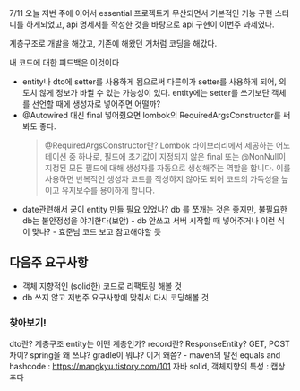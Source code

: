 <p>7/11 오늘 저번 주에 이어서 essential 프로젝트가 무산되면서 기본적인 기능 구현 스터디를 하게되었고, api 명세서를 작성한 것을 바탕으로 api 구현이 이번주 과제였다.</p>
<p>계층구조로 개발을 해갔고, 기존에 해왔던 거처럼 코딩을 해갔다. </p>
<p>내 코드에 대한 피드백은 이것이다</p>
<ul>
<li>entity나 dto에 setter를 사용하게 됨으로써 다른이가 setter를 사용하게 되어, 의도치 않게 정보가 바뀔 수 있는 가능성이 있다. entity에는  setter를 쓰기보단 객체를 선언할 때에 생성자로 넣어주면 어떨까?</li>
<li>@Autowired 대신 final 넣어줬으면 lombok의 RequiredArgsConstructor를 써봐도 좋다. <blockquote>
<p>@RequiredArgsConstructor란?
Lombok 라이브러리에서 제공하는 어노테이션 중 하나로, 필드에 초기값이 지정되지 않은 final 또는 @NonNull이 지정된 모든 필드에 대해 생성자를 자동으로 생성해주는 역할을 합니다. 이를 사용하면 반복적인 생성자 코드를 작성하지 않아도 되어 코드의 가독성을 높이고 유지보수를 용이하게 합니다.</p>
</blockquote>
</li>
<li>date관련해서 굳이 entity 만들 필요 있었나? db 를 쪼개는 것은 좋지만, 불필요한 db는 불안정성을 야기한다(보안) - db 안쓰고 서버 시작할 때 넣어주거나 이런 식이 맞나? - 효준님 코드 보고 참고해야할 듯</li>
</ul>
<h2 id="다음주-요구사항">다음주 요구사항</h2>
<ul>
<li>객체 지향적인 (solid한) 코드로 리팩토링 해볼 것</li>
<li>db 쓰지 않고 저번주 요구사항에 맞춰서 다시 코딩해볼 것</li>
</ul>
<h3 id="찾아보기">찾아보기!</h3>
<p>dto란?
계층구조
entity는 어떤 계층인가?
record란?
ResponseEntity?
GET, POST 차이?
spring을 왜 쓰냐?
gradle이 뭐냐? 이거 왜씀? - maven의 발전
equals and hashcode : <a href="https://mangkyu.tistory.com/101">https://mangkyu.tistory.com/101</a>
자바 solid, 객체지향의 특성 : 캡상추다</p>